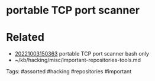 # portable TCP port scanner

# Related
- [20221003150363](/zet/20221003150363/README.md) portable TCP port scanner bash only
- ~/kb/hacking/misc/important-repositories-tools.md

Tags:
    #assorted #hacking #repositories #important
